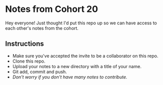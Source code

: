 # Notes from Cohort 20
Hey everyone! Just thought I'd put this repo up so we can have access to each other's notes from the cohort.

## Instructions
- Make sure you've accepted the invite to be a collaborator on this repo.
- Clone this repo.
- Upload your notes to a new directory with a title of your name.
- Git add, commit and push.
- *Don't worry if you don't have many notes to contribute.*
